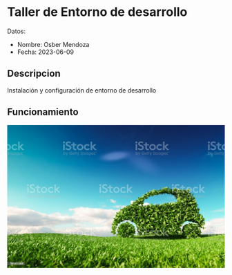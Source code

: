 # Taller de Entorno de desarrollo

Datos:

- Nombre: Osber Mendoza 
- Fecha: 2023-06-09

## Descripcion  

Instalación y configuración de entorno de desarrollo 

## Funcionamiento

![](img/carro.jpg)
